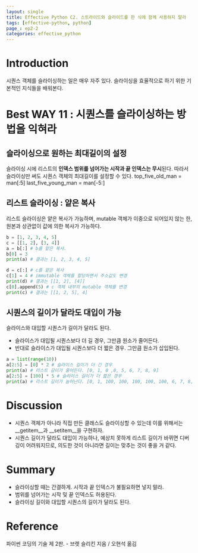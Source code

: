 ```yaml
---
layout: single
title: Effective Python C2. 스트라이드와 슬라이드를 한 식에 함께 사용하지 말라
tags: [effective-python, python]
page_: ep2-2
categories: effective_python
---
```

# Introduction
시퀀스 객체를 슬라이싱하는 일은 매우 자주 있다. 슬라이싱을 효율적으로 하기 위한 기본적인 지식들을 배워본다.


# Best WAY 11 : 시퀀스를 슬라이싱하는 방법을 익혀라
## 슬라이싱으로 원하는 최대길이의 설정
슬라이싱 시에 리스트의 **인덱스 범위를 넘어가는 시작과 끝 인덱스는 무시**된다. 따라서 슬라이싱만 써도 시퀀스 객체의 최대길이를 설정할 수 있다.
top_five_old_man = man[:5]
last_five_young_man = man[-5:]

## 리스트 슬라이싱 : 얕은 복사
리스트 슬라이싱은 얕은 복사가 가능하며, mutable 객체가 이중으로 되어있지 않는 한, 원본과 상관없이 값에 의한 복사가 가능하다.
```python
b = [1, 2, 3, 4, 5]
c = [[1, 2], [3, 4]]
a = b[:] # b를 얕은 복사. 
b[0] = 3
print(a) # 결과는 [1, 2, 3, 4, 5]

d = c[:] # c를 얕은 복사
c[1] = 4 # immutable 객체를 할당하면서 주소값도 변경 
print(d) # 결과는 [[1, 2], [4]]
c[0].append(5) # c 객체 내부의 mutable 객체를 변경
print(c) # 결과는 [[1, 2, 5], 4]
```

## 시퀀스의 길이가 달라도 대입이 가능
슬라이스와 대입할 시퀀스가 길이가 달라도 된다.
- 슬라이스가 대입될 시퀀스보다 더 길 경우, 그만큼 원소가 줄어든다.
- 반대로 슬라이스가 대입될 시퀀스보다 더 짧은 경우. 그만큼 원소가 삽입된다.
```python
a = list(range(10))
a[2:5] = [0] * 2 # 슬라이스 길이가 더 긴 경우
print(a) # 리스트 길이가 줄어든다. [0, 1, 0 ,0, 5, 6, 7, 8, 9]
a[2:5] = [100] * 5 # 슬라이스 길이가 더 짧은 경우
print(a) # 리스트 길이가 늘어난다. [0, 1, 100, 100, 100, 100, 100, 6, 7, 8, 9]
```

# Discussion
- 시퀀스 객체가 아니라 직접 만든 클래스도 슬라이싱할 수 있는데 이를 위해서는 __getitem__과 __setitem__을 구현하자.
- 시퀀스 길이가 달라도 대입이 가능하나, 예상치 못하게 리스트 길이가 바뀌면 디버깅이 어려워지므로, 의도한 것이 아니라면 길이는 맞추는 것이 좋을 거 같다.

# Summary
- 슬라이싱할 때는 간결하게. 시작과 끝 인덱스가 불필요하면 넣지 말라.
- 범위를 넘어가는 시작 및 끝 인덱스도 허용된다.
- 슬라이싱 길이와 대입할 시퀀스의 길이가 달라도 된다.


# Reference
파이썬 코딩의 기술 제 2판. -  브렛 슬리킨 지음 / 오현석 옮김   
